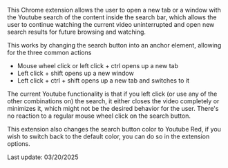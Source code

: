 This Chrome extension allows the user to open a new tab or a window with the Youtube search of the content inside the search bar, which allows the user to continue watching the current video uninterrupted and open new search results for future browsing and watching.

This works by changing the search button into an anchor element, allowing for the three common actions
- Mouse wheel click or left click + ctrl opens up a new tab
- Left click + shift opens up a new window
- Left click + ctrl + shift opens up a new tab and switches to it 

The current Youtube functionality is that if you left click (or use any of the other combinations on) the search, it either closes the video completely or minimizes it, which might not be the desired behavior for the user. There's no reaction to a regular mouse wheel click on the search button.

This extension also changes the search button color to Youtube Red, if you wish to switch back to the default color, you can do so in the extension options.

Last update: 03/20/2025